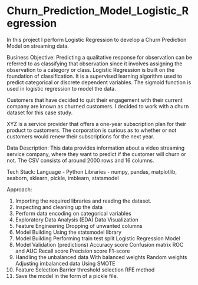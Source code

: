 # Churn_Prediction_Model_Logistic_Regression

In this project I perform Logistic Regression to develop a Churn Prediction Model on streaming data.

Business Objective: Predicting a qualitative response for observation can be referred to as classifying that observation since it involves assigning the observation to a category or class. Logistic Regression is built on the foundation of classification. It is a supervised learning algorithm used to predict categorical or discrete dependent variables. The sigmoid function is used in logistic regression to model the data.

Customers that have decided to quit their engagement with their current company are known as churned customers. I decided to work with a churn dataset for this case study.

XYZ is a service provider that offers a one-year subscription plan for their product to customers. The corporation is curious as to whether or not customers would renew their subscriptions for the next year.

Data Description: This data provides information about a video streaming service company, where they want to predict if the customer will churn or not. The CSV consists of around 2000 rows and 16 columns.

Tech Stack: 
Language - Python
Libraries - numpy, pandas, matplotlib, seaborn, sklearn, pickle, imblearn, statsmodel

Approach:

1. Importing the required libraries and reading the dataset.
2. Inspecting and cleaning up the data
3. Perform data encoding on categorical variables
4. Exploratory Data Analysis (EDA)
    Data Visualization
5. Feature Engineering
    Dropping of unwanted columns
6. Model Building
    Using the statsmodel library
7. Model Building
    Performing train test split
    Logistic Regression Model
8. Model Validation (predictions)
    Accuracy score
    Confusion matrix
    ROC and AUC
    Recall score
    Precision score
    F1-score
9. Handling the unbalanced data
    With balanced weights
    Random weights
    Adjusting imbalanced data
    Using SMOTE
10. Feature Selection
    Barrier threshold selection
    RFE method
11. Save the model in the form of a pickle file.



 
